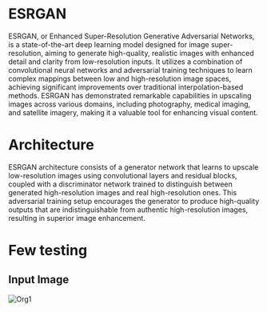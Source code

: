 # ESRGAN
ESRGAN, or Enhanced Super-Resolution Generative Adversarial Networks, is a state-of-the-art deep learning model designed for image super-resolution, aiming to generate high-quality, realistic images with enhanced detail and clarity from low-resolution inputs. It utilizes a combination of convolutional neural networks and adversarial training techniques to learn complex mappings between low and high-resolution image spaces, achieving significant improvements over traditional interpolation-based methods. ESRGAN has demonstrated remarkable capabilities in upscaling images across various domains, including photography, medical imaging, and satellite imagery, making it a valuable tool for enhancing visual content.

# Architecture
ESRGAN architecture consists of a generator network that learns to upscale low-resolution images using convolutional layers and residual blocks, coupled with a discriminator network trained to distinguish between generated high-resolution images and real high-resolution ones. This adversarial training setup encourages the generator to produce high-quality outputs that are indistinguishable from authentic high-resolution images, resulting in superior image enhancement.

# Few testing
## Input Image
![Org1](https://github.com/JoyBiswasgithub/ESRGAN/assets/138972138/cedb0665-3077-45d3-9e44-11c4359037c5)
